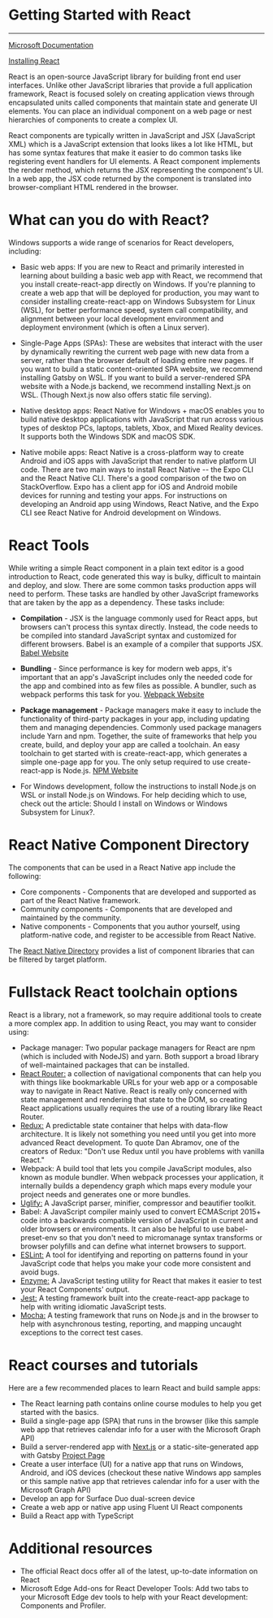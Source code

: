 # Getting Started with React
--- 

[Microsoft Documentation](https://learn.microsoft.com/en-us/windows/dev-environment/javascript/react-overview)

[Installing React](https://learn.microsoft.com/en-us/windows/dev-environment/javascript/react-on-windows)


React is an open-source JavaScript library for building front end user interfaces. Unlike other JavaScript libraries that provide a full application framework, React is focused solely on creating application views through encapsulated units called components that maintain state and generate UI elements. You can place an individual component on a web page or nest hierarchies of components to create a complex UI.

React components are typically written in JavaScript and JSX (JavaScript XML) which is a JavaScript extension that looks likes a lot like HTML, but has some syntax features that make it easier to do common tasks like registering event handlers for UI elements. A React component implements the render method, which returns the JSX representing the component's UI. In a web app, the JSX code returned by the component is translated into browser-compliant HTML rendered in the browser.

# What can you do with React?
Windows supports a wide range of scenarios for React developers, including:

- Basic web apps: If you are new to React and primarily interested in learning about building a basic web app with React, we recommend that you install create-react-app directly on Windows. If you're planning to create a web app that will be deployed for production, you may want to consider installing create-react-app on Windows Subsystem for Linux (WSL), for better performance speed, system call compatibility, and alignment between your local development environment and deployment environment (which is often a Linux server).

- Single-Page Apps (SPAs): These are websites that interact with the user by dynamically rewriting the current web page with new data from a server, rather than the browser default of loading entire new pages. If you want to build a static content-oriented SPA website, we recommend installing Gatsby on WSL. If you want to build a server-rendered SPA website with a Node.js backend, we recommend installing Next.js on WSL. (Though Next.js now also offers static file serving).

- Native desktop apps: React Native for Windows + macOS enables you to build native desktop applications with JavaScript that run across various types of desktop PCs, laptops, tablets, Xbox, and Mixed Reality devices. It supports both the Windows SDK and macOS SDK.

- Native mobile apps: React Native is a cross-platform way to create Android and iOS apps with JavaScript that render to native platform UI code. There are two main ways to install React Native -- the Expo CLI and the React Native CLI. There's a good comparison of the two on StackOverflow. Expo has a client app for iOS and Android mobile devices for running and testing your apps. For instructions on developing an Android app using Windows, React Native, and the Expo CLI see React Native for Android development on Windows.

# React Tools

While writing a simple React component in a plain text editor is a good introduction to React, code generated this way is bulky, difficult to maintain and deploy, and slow. There are some common tasks production apps will need to perform. These tasks are handled by other JavaScript frameworks that are taken by the app as a dependency. These tasks include:

- **Compilation** - JSX is the language commonly used for React apps, but browsers can't process this syntax directly. Instead, the code needs to be compiled into standard JavaScript syntax and customized for different browsers. Babel is an example of a compiler that supports JSX. [Babel Website](https://babeljs.io/)
  
- **Bundling** - Since performance is key for modern web apps, it's important that an app's JavaScript includes only the needed code for the app and combined into as few files as possible. A bundler, such as webpack performs this task for you. [Webpack Website](https://webpack.js.org/)
  
- **Package management** - Package managers make it easy to include the functionality of third-party packages in your app, including updating them and managing dependencies. Commonly used package managers include Yarn and npm.
Together, the suite of frameworks that help you create, build, and deploy your app are called a toolchain. An easy toolchain to get started with is create-react-app, which generates a simple one-page app for you. The only setup required to use create-react-app is Node.js. [NPM Website](https://www.npmjs.com/)

- For Windows development, follow the instructions to install Node.js on WSL or install Node.js on Windows. For help deciding which to use, check out the article: Should I install on Windows or Windows Subsystem for Linux?.


# React Native Component Directory

The components that can be used in a React Native app include the following:

- Core components - Components that are developed and supported as part of the React Native framework.
- Community components - Components that are developed and maintained by the community.
- Native components - Components that you author yourself, using platform-native code, and register to be accessible from React Native.

The [React Native Directory](https://reactnative.directory) provides a list of component libraries that can be filtered by target platform.

# Fullstack React toolchain options
React is a library, not a framework, so may require additional tools to create a more complex app. In addition to using React, you may want to consider using:

- Package manager: Two popular package managers for React are npm (which is included with NodeJS) and yarn. Both support a broad library of well-maintained packages that can be installed.
- [React Router:](https://reactrouter.com/en/main) a collection of navigational components that can help you with things like bookmarkable URLs for your web app or a composable way to navigate in React Native. React is really only concerned with state management and rendering that state to the DOM, so creating React applications usually requires the use of a routing library like React Router.
- [Redux:](https://react-redux.js.org) A predictable state container that helps with data-flow architecture. It is likely not something you need until you get into more advanced React development. To quote Dan Abramov, one of the creators of Redux: "Don't use Redux until you have problems with vanilla React."
- Webpack: A build tool that lets you compile JavaScript modules, also known as module bundler. When webpack processes your application, it internally builds a dependency graph which maps every module your project needs and generates one or more bundles.
- [Uglify:](https://www.npmjs.com/package/uglify-js) A JavaScript parser, minifier, compressor and beautifier toolkit.
- Babel: A JavaScript compiler mainly used to convert ECMAScript 2015+ code into a backwards compatible version of JavaScript in current and older browsers or environments. It can also be helpful to use babel-preset-env so that you don't need to micromanage syntax transforms or browser polyfills and can define what internet browsers to support.
- [ESLint:](https://eslint.org) A tool for identifying and reporting on patterns found in your JavaScript code that helps you make your code more consistent and avoid bugs.
- [Enzyme:](https://enzymejs.github.io/enzyme) A JavaScript testing utility for React that makes it easier to test your React Components' output.
- [Jest:](https://jestjs.io) A testing framework built into the create-react-app package to help with writing idiomatic JavaScript tests.
- [Mocha:](https://mochajs.org) A testing framework that runs on Node.js and in the browser to help with asynchronous testing, reporting, and mapping uncaught exceptions to the correct test cases.

# React courses and tutorials
Here are a few recommended places to learn React and build sample apps:

- The React learning path contains online course modules to help you get started with the basics.
- Build a single-page app (SPA) that runs in the browser (like this sample web app that retrieves calendar info for a user with the Microsoft Graph API)
- Build a server-rendered app with [Next.js](https://nextjs.org) or a static-site-generated app with Gatsby [Project Page](https://learn.microsoft.com/en-us/windows/dev-environment/javascript/nextjs-on-wsl)
- Create a user interface (UI) for a native app that runs on Windows, Android, and iOS devices (checkout these native Windows app samples or this sample native app that retrieves calendar info for a user with the Microsoft Graph API)
- Develop an app for Surface Duo dual-screen device
- Create a web app or native app using Fluent UI React components
- Build a React app with TypeScript

# Additional resources
- The official React docs offer all of the latest, up-to-date information on React
- Microsoft Edge Add-ons for React Developer Tools: Add two tabs to your Microsoft Edge dev tools to help with your React development: Components and Profiler.

